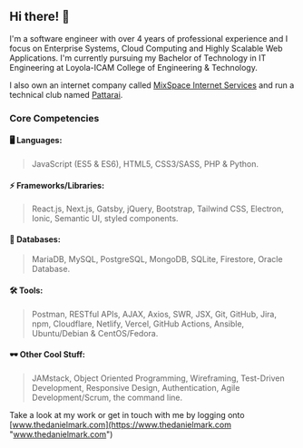 ## Hi there! 👋
I&apos;m a software engineer with over 4 years of professional experience and I focus on Enterprise Systems, Cloud Computing and Highly Scalable Web Applications. I&apos;m currently pursuing my Bachelor of Technology in IT Engineering at Loyola-ICAM College of Engineering & Technology.

I also own an internet company called [MixSpace Internet Services](https://mixspace.xyz) and run a technical club named [Pattarai](http://pattarai.in "www.pattarai.in").

### Core Competencies
#### 🖥️ Languages:
>JavaScript (ES5 & ES6), HTML5, CSS3/SASS, PHP & Python.

#### ⚡ Frameworks/Libraries:
> React.js, Next.js, Gatsby, jQuery, Bootstrap, Tailwind CSS, Electron, Ionic, Semantic UI, styled components.

#### 💾 Databases:
>MariaDB, MySQL, PostgreSQL, MongoDB, SQLite, Firestore, Oracle Database.

#### 🛠️ Tools:
>Postman, RESTful APIs, AJAX, Axios, SWR, JSX, Git, GitHub, Jira, npm, Cloudflare, Netlify, Vercel, GitHub Actions, Ansible, Ubuntu/Debian & CentOS/Fedora.

#### 🕶️ Other Cool Stuff:
>JAMstack, Object Oriented Programming, Wireframing, Test-Driven Development, Responsive Design, Authentication, Agile Development/Scrum, the command line.

Take a look at my work or get in touch with me by logging onto [www.thedanielmark.com](https://www.thedanielmark.com "www.thedanielmark.com")

<!--
**thedanielmark/thedanielmark** is a ✨ _special_ ✨ repository because its `README.md` (this file) appears on your GitHub profile.

Here are some ideas to get you started:

- 🔭 I’m currently working on ...
- 🌱 I’m currently learning ...
- 👯 I’m looking to collaborate on ...
- 🤔 I’m looking for help with ...
- 💬 Ask me about ...
- 📫 How to reach me: ...
- 😄 Pronouns: ...
- ⚡ Fun fact: ...
-->
